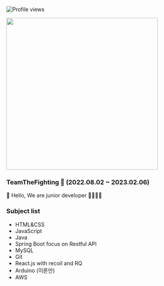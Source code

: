 
![Profile views](https://gpvc.arturio.dev/TeamTheFighting)

<img src="https://t1.daumcdn.net/cfile/tistory/994D5C405AC83A2131"  width="400" height="auto">

### TeamTheFighting 💪 (2022.08.02 ~ 2023.02.06)

👋 Hello, We are junior developer 👨‍💻👩‍💻

### Subject list
- HTML&CSS
- JavaScript
- Java
- Spring Boot focus on Restful API
- MySQL
- Git
- React.js with recoil and RQ
- Arduino (이론만)
- AWS
